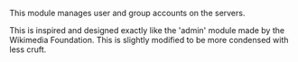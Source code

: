This module manages user and group accounts on the servers.

This is inspired and designed exactly like the 'admin' module made by the Wikimedia Foundation. This is slightly modified to be more condensed with less cruft.

